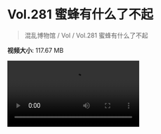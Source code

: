 # Vol.281 蜜蜂有什么了不起

> 混乱博物馆 / Vol / Vol.281 蜜蜂有什么了不起

**视频大小**: 117.67 MB

<div class="video"><video src="https://file.hsyhx.top/video/281.mp4" controls preload>🤔 您的浏览器不支持 video 标签</video></div>